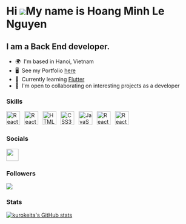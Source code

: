 # Hi ![](https://user-images.githubusercontent.com/18350557/176309783-0785949b-9127-417c-8b55-ab5a4333674e.gif)My name is Hoang Minh Le Nguyen

## I am a Back End developer.

- 🌍  I'm based in Hanoi, Vietnam
- 🖥️  See my Portfolio [here](https://me.kurokeita.dev)
- 🧠  Currently learning [Flutter](https://flutter.dev/)
- 🤝  I'm open to collaborating on interesting projects as a developer

### Skills

<p align="left"> 
  <a href="https://www.php.net/" target="_blank" rel="noreferrer"><img src="https://www.php.net/images/logos/php-logo-white.svg" width="36" height="36" alt="React" /></a> &nbsp; 
  <a href="https://laravel.com/" target="_blank" rel="noreferrer"><img src="	https://laravel.com/img/logomark.min.svg" width="36" height="36" alt="React" /></a> &nbsp; 
  <a href="https://developer.mozilla.org/en-US/docs/Glossary/HTML5" target="_blank" rel="noreferrer"><img src="https://raw.githubusercontent.com/danielcranney/readme-generator/main/public/icons/skills/html5-colored.svg" width="36" height="36" alt="HTML5" /></a> &nbsp;
  <a href="https://www.w3.org/TR/CSS/#css" target="_blank" rel="noreferrer"><img src="https://raw.githubusercontent.com/danielcranney/readme-generator/main/public/icons/skills/css3-colored.svg" width="36" height="36" alt="CSS3" /></a> &nbsp;
  <a href="https://developer.mozilla.org/en-US/docs/Web/JavaScript" target="_blank" rel="noreferrer"><img src="https://raw.githubusercontent.com/danielcranney/readme-generator/main/public/icons/skills/javascript-colored.svg" width="36" height="36" alt="JavaScript" /></a> &nbsp;
  <a href="https://reactjs.org/" target="_blank" rel="noreferrer"><img src="https://raw.githubusercontent.com/danielcranney/readme-generator/main/public/icons/skills/react-colored.svg" width="36" height="36" alt="React" /></a> &nbsp;
  <a href="https://flutter.dev/" target="_blank" rel="noreferrer"><img src="https://storage.googleapis.com/cms-storage-bucket/ec64036b4eacc9f3fd73.svg" width="36" height="36" alt="React" /></a> &nbsp;
</p>

### Socials

<p align="left"> <a href="https://www.linkedin.com/in/hoang-minh-le-nguyen/" target="_blank" rel="noreferrer"><img src="https://raw.githubusercontent.com/danielcranney/readme-generator/main/public/icons/socials/linkedin.svg" width="32" height="32" /></a> </p>

### Followers
<a href="https://www.github.com/kurokeita" target="_blank" rel="noreferrer"><img
src="https://img.shields.io/github/followers/kurokeita?style=for-the-badge&logo=github&color=0891b2&labelColor=1c1917" /></a>

### Stats
[![kurokeita's GitHub stats](https://github-readme-stats.vercel.app/api?username=kurokeita&hide=contribs&show_icons=true&theme=transparent)](https://github.com/anuraghazra/github-readme-stats)